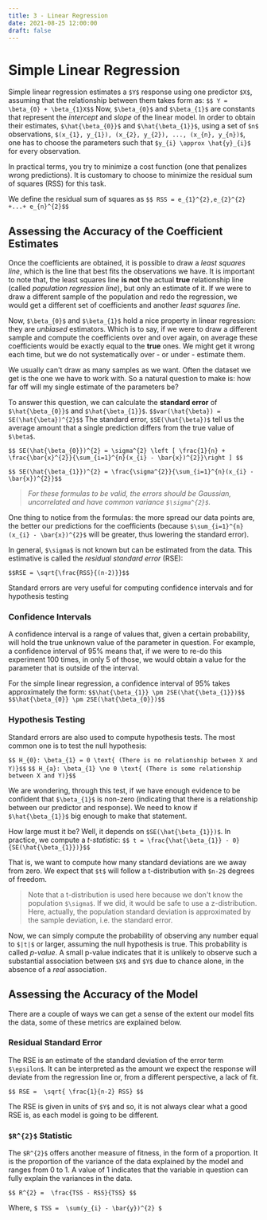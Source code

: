 ```yaml
---
title: 3 - Linear Regression
date: 2021-08-25 12:00:00
draft: false 
---
```


# Simple Linear Regression

Simple linear regression estimates a `$Y$` response using one predictor `$X$`, assuming that the relationship between them takes form as:
`$$ Y = \beta_{0} + \beta_{1}X$$`
Now, `$\beta_{0}$` and `$\beta_{1}$` are constants that represent the *intercept* and *slope* of the linear model.
In order to obtain their estimates, `$\hat{\beta_{0}}$` and `$\hat{\beta_{1}}$`, using a set of `$n$` observations,
`$(x_{1}, y_{1}), (x_{2}, y_{2}), ..., (x_{n}, y_{n})$`, one has to choose the parameters such that `$y_{i} \approx \hat{y}_{i}$` for every
observation.

In practical terms, you try to minimize a cost function (one that penalizes wrong predictions). It is customary to choose to minimize the
residual sum of squares (RSS) for this task.

We define the residual sum of squares as
`$$ RSS = e_{1}^{2},e_{2}^{2} +...+ e_{n}^{2}$$`

## Assessing the Accuracy of the Coefficient Estimates

Once the coefficients are obtained, it is possible to draw a *least squares line*, which is the line that best fits the observations we have. 
It is important to note that, the least squares line **is not** the actual **true** relationship line (called *population regression line*), but
only an estimate of it. If we were to draw a different sample of the population and redo the regression, we would get a different set of coefficients
and another *least squares line*.

Now, `$\beta_{0}$` and `$\beta_{1}$` hold a nice property in linear regression: they are *unbiased* estimators. Which is to say, if we were
to draw a different sample and compute the coefficients over and over again, on average these coefficients would be exactly equal to the **true**
ones. We might get it wrong each time, but we do not systematically over - or under - estimate them.

We usually can't draw as many samples as we want. Often the dataset we get is the one we have to work with.
So a natural question to make is: how far off will my single estimate of the parameters be?

To answer this question, we can calculate the **standard error** of `$\hat{\beta_{0}}$` and `$\hat{\beta_{1}}$`.
`$$var(\hat{\beta}) = SE(\hat{\beta})^{2}$$`
The standard error, `$SE(\hat{\beta})$` tell us the average amount that a single prediction differs from the true value of `$\beta$`.

`$$ SE(\hat{\beta_{0}})^{2} = \sigma^{2} \left [ \frac{1}{n} + \frac{\bar{x}^{2}}{\sum_{i=1}^{n}(x_{i} - \bar{x})^{2}}\right ] $$`

`$$ SE(\hat{\beta_{1}})^{2} = \frac{\sigma^{2}}{\sum_{i=1}^{n}(x_{i} - \bar{x})^{2}}$$`
> *For these formulas to be valid, the errors should be Gaussian, uncorrelated and have common variance `$\sigma^{2}$`.*

One thing to notice from the formulas: the more spread our data points are, the better our predictions for the coefficients (because 
`$\sum_{i=1}^{n}(x_{i} - \bar{x})^{2}$` will be greater, thus lowering the standard error).

In general, `$\sigma$` is not known but can be estimated from the data. This estimative is called the *residual standard error* (RSE):

`$$RSE = \sqrt{\frac{RSS}{(n-2)}}$$`


Standard errors are very useful for computing confidence intervals and for hypothesis testing

### Confidence Intervals

A confidence interval is a range of values that, given a certain probability, will hold the
true unknown value of the parameter in question. For example, a confidence interval of 95% 
means that, if we were to re-do this experiment 100 times, in only 5 of those, we would obtain
a value for the parameter that is outside of the interval.

For the simple linear regression, a confidence interval of 95% takes approximately the form:
``$$\hat{\beta_{1}} \pm 2SE(\hat{\beta_{1}})$$`` 
``$$\hat{\beta_{0}} \pm 2SE(\hat{\beta_{0}})$$`` 

### Hypothesis Testing

Standard errors are also used to compute hypothesis tests. The most common one is to test the null
hypothesis:

``$$ H_{0}: \beta_{1} = 0 \text{ (There is no relationship between X and Y)}$$``
``$$ H_{a}: \beta_{1} \ne 0 \text{ (There is some relationship between X and Y)}$$``

We are wondering, through this test, if we have enough evidence to be confident that ``$\beta_{1}$``
is non-zero (indicating that there is a relationship between our predictor and response). We need
to know if ``$\hat{\beta_{1}}$`` big enough to make that statement.

How large must it be? Well, it depends on ``$SE(\hat{\beta_{1}})$``. In practice, we compute a
*t-statistic*:
``$$ t = \frac{\hat{\beta_{1}} - 0}{SE(\hat{\beta_{1}})}$$``

That is, we want to compute how many standard deviations are we away from zero. We expect that ``$t$``
will follow a t-distribution with ``$n-2$`` degrees of freedom.

> Note that a t-distribution is used here because we don't know the population ``$\sigma$``. If we did,
> it would be safe to use a z-distribution. Here, actually, the population standard deviation is approximated
> by the sample deviation, i.e. the standard error.

Now, we can simply compute the probability of observing any number equal to ``$|t|$`` or larger,
assuming the null hypothesis is true. This probability is called *p-value*. A small p-value indicates
that it is unlikely to observe such a substantial association between ``$X$`` and ``$Y$`` due to chance
alone, in the absence of a *real* association.

## Assessing the Accuracy of the Model

There are a couple of ways we can get a sense of the extent our model fits the data, some of these
metrics are explained below.

### Residual Standard Error

The RSE is an estimate of the standard deviation of the error term ``$\epsilon$``. It can be interpreted
as the amount we expect the response will deviate from the regression line or, from a different
perspective, a lack of fit.

``$$ RSE =  \sqrt{ \frac{1}{n-2} RSS} $$``

The RSE is given in units of ``$Y$`` and so, it is not always clear what a good RSE is, as each 
model is going to be different.

### `$R^{2}$` Statistic

The `$R^{2}$` offers another measure of fitness, in the form of a proportion. It is the proportion
of the variance of the data explained by the model and ranges from 0 to 1. A value of 1 indicates
that the variable in question can fully explain the variances in the data.

``$$ R^{2} =  \frac{TSS - RSS}{TSS} $$``

Where, ``$ TSS =  \sum(y_{i} - \bar{y})^{2} $``
